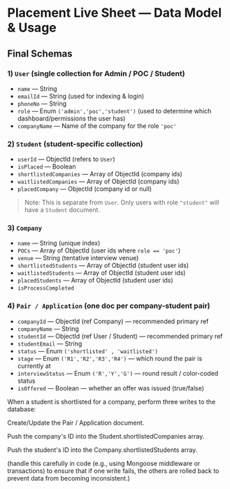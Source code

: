 # Placement Live Sheet — Data Model & Usage

## Final Schemas

### 1) `User` (single collection for Admin / POC / Student)

- `name` — String
- `emailId` — String (used for indexing & login)
- `phoneNo` — String
- `role` — Enum `('admin','poc','student')` (used to determine which dashboard/permissions the user has)
- `companyName` — Name of the company for the role `'poc'`

### 2) `Student` (student-specific collection)

- `userId` — ObjectId (refers to `User`)
- `isPlaced` — Boolean
- `shortlistedCompanies` — Array of ObjectId (company ids)
- `waitlistedCompanies` — Array of ObjectId (company ids)
- `placedCompany` — ObjectId (company id or null)

> Note: This is separate from `User`. Only users with role `"student"` will have a `Student` document.

### 3) `Company`

- `name` — String (unique index)
- `POCs` — Array of ObjectId (user ids where `role == 'poc'`)
- `venue` — String (tentative interview venue)
- `shortlistedStudents` — Array of ObjectId (student user ids)
- `waitlistedStudents` — Array of ObjectId (student user ids)
- `placedStudents` — Array of ObjectId (student user ids)
- `isProcessCompleted`

### 4) `Pair / Application` (one doc per company-student pair)

- `companyId` — ObjectId (ref Company) — recommended primary ref
- `companyName` — String
- `studentId` — ObjectId (ref User / Student) — recommended primary ref
- `studentEmail` — String
- `status` — Enum `('shortlisted' , 'waitlisted')`
- `stage` — Enum `('R1','R2','R3','R4')` — which round the pair is currently at
- `interviewStatus` — Enum `('R','Y','G')` — round result / color-coded status
- `isOffered` — Boolean — whether an offer was issued (true/false)


When a student is shortlisted for a company, perform three writes to the database: 

Create/Update the Pair / Application document.

Push the company's ID into the Student.shortlistedCompanies array.

Push the student's ID into the Company.shortlistedStudents array.

(handle this carefully in code (e.g., using Mongoose middleware or transactions) to ensure that if one write fails, the others are rolled back to prevent data from becoming inconsistent.)
